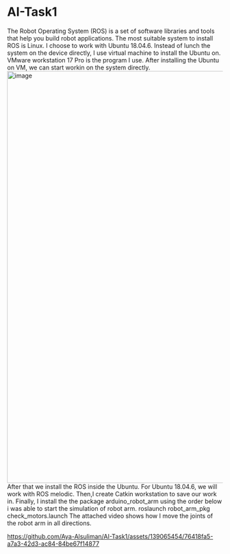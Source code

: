 # AI-Task1

The Robot Operating System (ROS) is a set of software libraries and tools that help you build robot applications.
The most suitable system to install ROS is Linux. I choose to work with Ubuntu 18.04.6.
Instead of lunch the system on the device directly, I use virtual machine to install the Ubuntu on.
VMware workstation 17 Pro is the program I use.
After installing the Ubuntu on VM, we can start workin on the system directly.
<img width="960" alt="image" src="https://github.com/Aya-Alsuliman/AI-Task1/assets/139065454/1d1914ea-858f-42dd-b78a-c5d40a5617c7">
After that we install the ROS inside the Ubuntu.
For Ubuntu 18.04.6, we will work with ROS melodic.
Then,I create Catkin workstation to save our work in.
Finally, I install the the package arduino_robot_arm
using the order below i was able to start the simulation of robot arm.
roslaunch robot_arm_pkg check_motors.launch
The attached video shows how I move the joints of the robot arm in all directions.



https://github.com/Aya-Alsuliman/AI-Task1/assets/139065454/76418fa5-a7a3-42d3-ac84-84be67f14877


